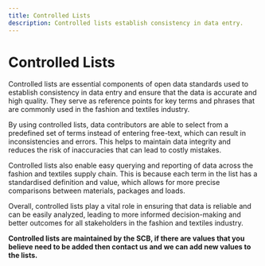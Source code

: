 ```yaml
---
title: Controlled Lists
description: Controlled lists establish consistency in data entry.
---
```


# Controlled Lists

Controlled lists are essential components of open data standards used to establish consistency in data entry and ensure that the data is accurate and high quality. They serve as reference points for key terms and phrases that are commonly used in the fashion and textiles industry.

By using controlled lists, data contributors are able to select from a predefined set of terms instead of entering free-text, which can result in inconsistencies and errors. This helps to maintain data integrity and reduces the risk of inaccuracies that can lead to costly mistakes.

Controlled lists also enable easy querying and reporting of data across the fashion and textiles supply chain. This is because each term in the list has a standardised definition and value, which allows for more precise comparisons between materials, packages and loads.

Overall, controlled lists play a vital role in ensuring that data is reliable and can be easily analyzed, leading to more informed decision-making and better outcomes for all stakeholders in the fashion and textiles industry.

**Controlled lists are maintained by the SCB, if there are values that you believe need to be added then contact us and we can add new values to the lists.**

